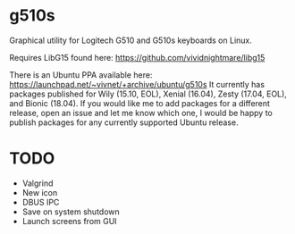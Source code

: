 # g510s
Graphical utility for Logitech G510 and G510s keyboards on Linux.

Requires LibG15 found here: https://github.com/vividnightmare/libg15

There is an Ubuntu PPA available here: https://launchpad.net/~vivnet/+archive/ubuntu/g510s
It currently has packages published for Wily (15.10, EOL), Xenial (16.04), Zesty (17.04, EOL), and Bionic (18.04).
If you would like me to add packages for a different release, open an issue and let me know which one, I would be happy to publish packages for any currently supported Ubuntu release.

# TODO
  * Valgrind
  * New icon
  * DBUS IPC
  * Save on system shutdown
  * Launch screens from GUI
